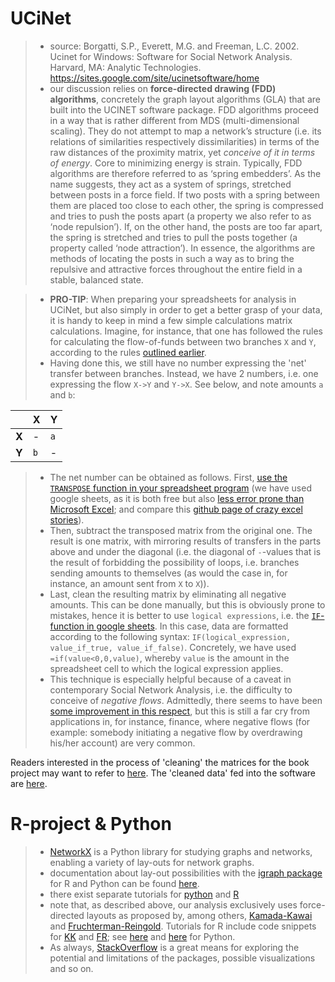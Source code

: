 # UCiNet

> * source: Borgatti, S.P., Everett, M.G. and Freeman, L.C. 2002. Ucinet for Windows: Software for Social Network Analysis. Harvard, MA: Analytic Technologies. <https://sites.google.com/site/ucinetsoftware/home>
> * our discussion relies on **force-directed drawing (FDD) algorithms**, concretely the graph layout algorithms (GLA) that are built into the UCINET software package. FDD algorithms proceed in a way that is rather different from MDS (multi-dimensional scaling). They do not attempt to map a network’s structure (i.e. its relations of similarities respectively dissimilarities) in terms of the raw distances of the proximity matrix, yet *conceive of it in terms of energy*. Core to minimizing energy is strain. Typically, FDD algorithms are therefore referred to as ‘spring embedders’. As the name suggests, they act as a system of springs, stretched between posts in a force field. If two posts with a spring between them are placed too close to each other, the spring is compressed and tries to push the posts apart (a property we also refer to as ‘node repulsion’). If, on the other hand, the posts are too far apart, the spring is stretched and tries to pull the posts together (a property called ‘node attraction’). In essence, the algorithms are methods of locating the posts in such a way as to bring the repulsive and attractive forces throughout the entire field in a stable, balanced state.

> * **PRO-TIP**: When preparing your spreadsheets for analysis in UCiNet, but also simply in order to get a better grasp of your data, it is handy to keep in mind a few simple calculations matrix calculations. Imagine, for instance, that one has followed the rules for calculating the flow-of-funds between two branches `X` and `Y`, according to the rules [outlined earlier](https://github.com/michaelschiltz/even-keel/blob/master/1.%20database%20architecture.md#a-flow-of-funds-analysis).
> * Having done this, we still have no number expressing the 'net' transfer between branches. Instead, we have 2 numbers, i.e. one expressing the flow `X->Y` and `Y->X`. See below, and note amounts `a` and `b`:

|       | X   | Y   |
|-------|-----|-----|
| **X** | -   | `a` |
| **Y** | `b` | -   |

> * The net number can be obtained as follows. First, [use the `TRANSPOSE` function in your spreadsheet program](https://gsuitetips.com/tips/sheets/how-to-transpose-data-in-a-google-spreadsheet/) (we have used google sheets, as it is both free but also [less error prone than Microsoft Excel](http://blogs.lse.ac.uk/impactofsocialsciences/2017/02/22/excel-is-threatening-the-quality-of-research-data-data-packages-are-here-to-help/); and compare this [github page of crazy excel stories](https://github.com/jennybc/scary-excel-stories)).
> * Then, subtract the transposed matrix from the original one. The result is one matrix, with mirroring results of transfers in the parts above and under the diagonal (i.e. the diagonal of `-`-values that is the result of forbidding the possibility of loops, i.e. branches sending amounts to themselves (as would the case in, for instance, an amount sent from `X` to `X`)).
> * Last, clean the resulting matrix by eliminating all negative amounts. This can be done manually, but this is obviously prone to mistakes, hence it is better to use `logical expressions`, i.e. the [`IF`-function in google sheets](https://support.google.com/docs/answer/3093364?hl=en). In this case, data are formatted according to the following syntax: `IF(logical_expression, value_if_true, value_if_false)`. Concretely, we have used `=if(value<0,0,value)`, whereby `value` is the amount in the spreadsheet cell to which the logical expression applies.
> * This technique is especially helpful because of a caveat in contemporary Social Network Analysis, i.e. the difficulty to conceive of *negative flows*. Admittedly, there seems to have been [some improvement in this respect](https://doi.org/10.1016/j.socnet.2014.03.005), but this is still a far cry from applications in, for instance, finance, where negative flows (for example: somebody initiating a negative flow by overdrawing his/her account) are very common.

Readers interested in the process of 'cleaning' the matrices for the book project may want to refer to [here](https://doi.org/10.6084/m9.figshare.7038710.v2). The 'cleaned data' fed into the software are [here](https://doi.org/10.6084/m9.figshare.4645420.v1).

# R-project & Python

> * [NetworkX](https://networkx.github.io/) is a Python library for studying graphs and networks, enabling a variety of lay-outs for network graphs.
> * documentation about lay-out possibilities with the [igraph package](http://igraph.org/) for R and Python can be found [here](http://igraph.org/c/doc/igraph-Layout.html).
> * there exist separate tutorials for [python](http://igraph.org/python/doc/tutorial/tutorial.html) and [R](http://igraph.org/r/doc/)
> * note that, as described above, our analysis exclusively uses force-directed layouts as proposed by, among others, [Kamada-Kawai](https://linkinghub.elsevier.com/retrieve/pii/0020019089901026) and [Fruchterman-Reingold](http://onlinelibrary.wiley.com/doi/10.1002/spe.4380211102/abstract). Tutorials for R include code snippets for [KK](http://igraph.org/r/doc/layout_with_kk.html) and [FR](http://igraph.org/r/doc/layout_with_fr.html); see [here](http://igraph.org/python/doc/igraph-pysrc.html#Graph.layout_kamada_kawai) and [here](http://igraph.org/python/doc/igraph-pysrc.html#Graph.layout_fruchterman_reingold) for Python.
> * As always, [StackOverflow](https://stackoverflow.com/) is a great means for exploring the potential and limitations of the packages, possible visualizations and so on.
